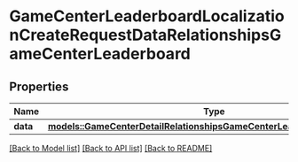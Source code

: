 # GameCenterLeaderboardLocalizationCreateRequestDataRelationshipsGameCenterLeaderboard

## Properties

Name | Type | Description | Notes
------------ | ------------- | ------------- | -------------
**data** | [**models::GameCenterDetailRelationshipsGameCenterLeaderboardsDataInner**](GameCenterDetail_relationships_gameCenterLeaderboards_data_inner.md) |  | 

[[Back to Model list]](../README.md#documentation-for-models) [[Back to API list]](../README.md#documentation-for-api-endpoints) [[Back to README]](../README.md)


